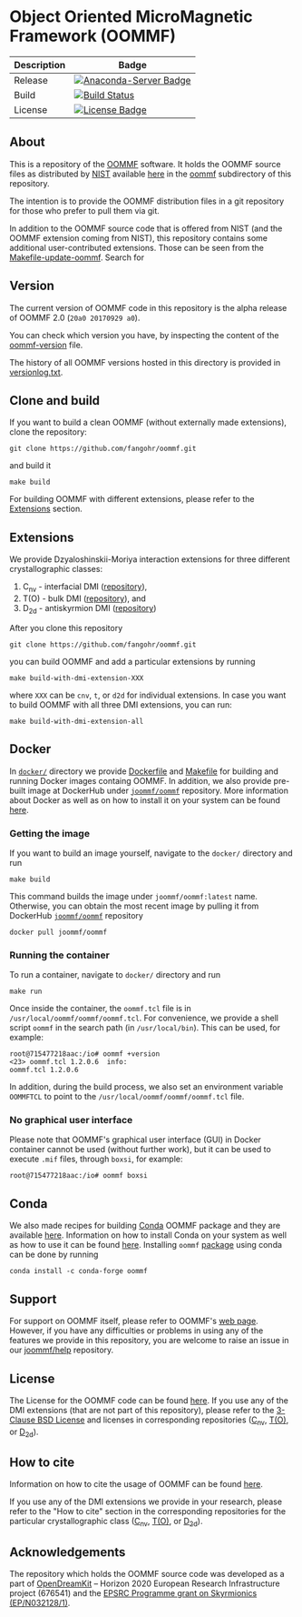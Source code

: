 
# Object Oriented MicroMagnetic Framework (OOMMF)

| Description | Badge |
| --- | --- |
| Release | [![Anaconda-Server Badge](https://anaconda.org/conda-forge/oommf/badges/version.svg)](https://anaconda.org/conda-forge/oommf) |
| Build | [![Build Status](https://travis-ci.org/fangohr/oommf.svg?branch=master)](https://travis-ci.org/fangohr/oommf) |
| License | [![License Badge](https://img.shields.io/badge/License-OOMMF-blue.svg)](oommf/LICENSE) |

## About

This is a repository of the [OOMMF](https://math.nist.gov/oommf/oommf.html) software. It holds the OOMMF source files as distributed by [NIST](https://www.nist.gov/) available [here](https://math.nist.gov/oommf/software-20.html) in the [oommf](oommf) subdirectory of this repository.

The intention is to provide the OOMMF distribution files in a git repository for those who prefer to pull them via git.

In addition to the OOMMF source code that is offered from NIST (and the OOMMF
extension coming from NIST), this repository contains some additional
user-contributed extensions. Those can be seen from the [Makefile-update-oommf](Makefile-update-oommf). Search for 

## Version

The current version of OOMMF code in this repository is the alpha release of OOMMF 2.0 (`20a0 20170929 a0`). 

You can check which version you have, by inspecting the content of the [oommf-version](oommf-version) file. 

The history of all OOMMF versions hosted in this directory is provided in [versionlog.txt](versionlog.txt).



## Clone and build

If you want to build a clean OOMMF (without externally made extensions), clone the repository:

    git clone https://github.com/fangohr/oommf.git

and build it

    make build


For building OOMMF with different extensions, please refer to the [Extensions](#Extensions) section.

## Extensions

We provide Dzyaloshinskii-Moriya interaction extensions for three different crystallographic classes:

1. C<sub>nv</sub> - interfacial DMI ([repository](https://github.com/joommf/oommf-extension-dmi-cnv)),
2. T(O) - bulk DMI ([repository](https://github.com/joommf/oommf-extension-dmi-t)), and
3. D<sub>2d</sub> - antiskyrmion DMI ([repository](https://github.com/joommf/oommf-extension-dmi-d2d))

After you clone this repository

    git clone https://github.com/fangohr/oommf.git

you can build OOMMF and add a particular extensions by running

    make build-with-dmi-extension-XXX

where `XXX` can be `cnv`, `t`, or `d2d` for individual extensions. In case you want to build OOMMF with all three DMI extensions, you can run:

    make build-with-dmi-extension-all

## Docker

In [`docker/`](docker/) directory we provide [Dockerfile](docker/Dockerfile) and [Makefile](docker/Makefile) for building and running Docker images containg OOMMF. In addition, we also provide pre-built image at DockerHub under [`joommf/oommf`](https://hub.docker.com/r/joommf/oommf/) repository. More information about Docker as well as on how to install it on your system can be found [here](https://www.docker.com/).

### Getting the image

If you want to build an image yourself, navigate to the `docker/` directory and run

    make build

This command builds the image under `joommf/oommf:latest` name. Otherwise, you can obtain the most recent image by pulling it from DockerHub [`joommf/oommf`](https://hub.docker.com/r/joommf/oommf/) repository

    docker pull joommf/oommf

### Running the container

To run a container, navigate to `docker/` directory and run

    make run

Once inside the container, the `oommf.tcl` file is in `/usr/local/oommf/oommf/oommf.tcl`. For convenience, we provide a shell script `oommf` in the search path (in `/usr/local/bin`). This can be used, for example:

    root@715477218aac:/io# oommf +version
    <23> oommf.tcl 1.2.0.6  info:
    oommf.tcl 1.2.0.6

In addition, during the build process, we also set an environment variable `OOMMFTCL` to point to the `/usr/local/oommf/oommf/oommf.tcl` file.

### No graphical user interface

Please note that OOMMF's graphical user interface (GUI) in Docker container cannot be used (without further work), but it can be used to execute `.mif` files, through `boxsi`, for example:

    root@715477218aac:/io# oommf boxsi
    
## Conda

We also made recipes for building [Conda](https://www.anaconda.com/) OOMMF package and they are available [here](https://github.com/conda-forge/oommf-feedstock). Information on how to install Conda on your system as well as how to use it can be found [here](https://conda.io/docs/). Installing `oommf` [package](https://anaconda.org/conda-forge/oommf) using conda can be done by running

    conda install -c conda-forge oommf

## Support

For support on OOMMF itself, please refer to OOMMF's [web page](https://math.nist.gov/oommf/oommf.html). However, if you have any difficulties or problems in using any of the features we provide in this repository, you are welcome to raise an issue in our [joommf/help](https://github.com/joommf/help) repository.

## License

The License for the OOMMF code can be found [here](oommf/LICENSE). If you use any of the DMI extensions (that are not part of this repository), please refer to the [3-Clause BSD License](https://opensource.org/licenses/BSD-3-Clause) and licenses in corresponding repositories ([C<sub>nv</sub>](https://github.com/joommf/oommf-extension-dmi-cnv), [T(O)](https://github.com/joommf/oommf-extension-dmi-t), or [D<sub>2d</sub>](https://github.com/joommf/oommf-extension-dmi-d2d)).

## How to cite

Information on how to cite the usage of OOMMF can be found [here](https://math.nist.gov/oommf/oommf_cites.html).

If you use any of the DMI extensions we provide in your research, please refer to the "How to cite" section in the corresponding repositories for the particular crystallographic class ([C<sub>nv</sub>](https://github.com/joommf/oommf-extension-dmi-cnv), [T(O)](https://github.com/joommf/oommf-extension-dmi-t), or [D<sub>2d</sub>](https://github.com/joommf/oommf-extension-dmi-d2d)).

## Acknowledgements

The repository which holds the OOMMF source code was developed as a part of [OpenDreamKit](http://opendreamkit.org/) – Horizon 2020 European Research Infrastructure project (676541) and the [EPSRC Programme grant on Skyrmionics (EP/N032128/1)](https://www.skyrmions.ac.uk/).

